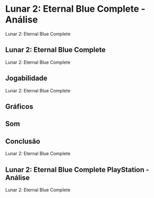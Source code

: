 ---
---

# Lunar 2: Eternal Blue Complete - Análise

Lunar 2: Eternal Blue Complete

## Lunar 2: Eternal Blue Complete

Lunar 2: Eternal Blue Complete

## Jogabilidade

Lunar 2: Eternal Blue Complete

## Gráficos


## Som

## Conclusão

Lunar 2: Eternal Blue Complete

## Lunar 2: Eternal Blue Complete PlayStation - Análise

Lunar 2: Eternal Blue Complete
